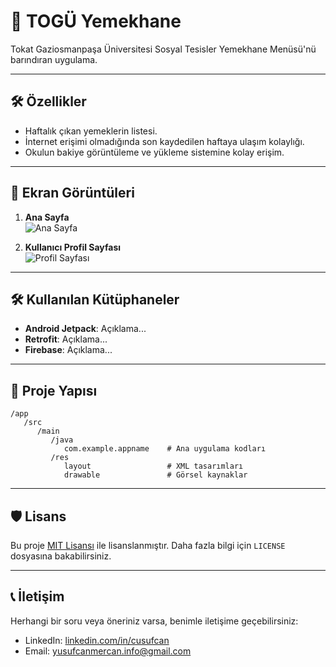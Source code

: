 # 📱 TOGÜ Yemekhane

Tokat Gaziosmanpaşa Üniversitesi Sosyal Tesisler Yemekhane Menüsü'nü barındıran uygulama.

---

## 🛠️ Özellikler

- Haftalık çıkan yemeklerin listesi.
- İnternet erişimi olmadığında son kaydedilen haftaya ulaşım kolaylığı.
- Okulun bakiye görüntüleme ve yükleme sistemine kolay erişim.

---

## 📸 Ekran Görüntüleri

1. **Ana Sayfa**  
   ![Ana Sayfa](https://via.placeholder.com/300)

2. **Kullanıcı Profil Sayfası**  
   ![Profil Sayfası](https://via.placeholder.com/300)

---

## 🛠️ Kullanılan Kütüphaneler

- **Android Jetpack**: Açıklama...
- **Retrofit**: Açıklama...
- **Firebase**: Açıklama...

---

## 📢 Proje Yapısı

```
/app
   /src
      /main
         /java
            com.example.appname    # Ana uygulama kodları
         /res
            layout                 # XML tasarımları
            drawable               # Görsel kaynaklar
```

---

## 🛡️ Lisans

Bu proje [MIT Lisansı](LICENSE) ile lisanslanmıştır. Daha fazla bilgi için `LICENSE` dosyasına
bakabilirsiniz.

---

## 📞 İletişim

Herhangi bir soru veya öneriniz varsa, benimle iletişime geçebilirsiniz:

- LinkedIn: [linkedin.com/in/cusufcan](https://linkedin.com/in/cusufcan)
- Email: [yusufcanmercan.info@gmail.com](mailto:yusufcanmercan.info@gmail.com)
